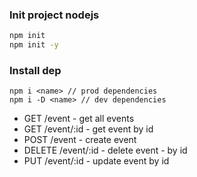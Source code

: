 ### Init project nodejs
```bash
npm init
npm init -y
```

### Install dep
```
npm i <name> // prod dependencies
npm i -D <name> // dev dependencies 
```

- GET /event - get all events
- GET /event/:id - get event by id
- POST /event - create event
- DELETE /event/:id - delete event - by id
- PUT /event/:id - update event by id
